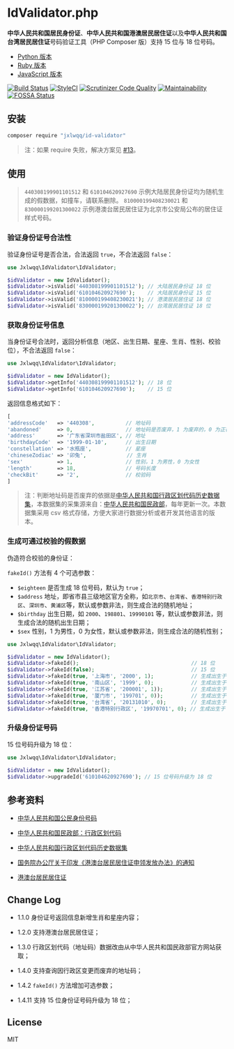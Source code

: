 # IdValidator.php

**中华人民共和国居民身份证**、**中华人民共和国港澳居民居住证**以及**中华人民共和国台湾居民居住证**号码验证工具（PHP Composer 版）支持 15 位与 18 位号码。

* [Python 版本](https://github.com/jxlwqq/id-validator.py)
* [Ruby 版本](https://github.com/renyijiu/id_validator)
* [JavaScript 版本](https://github.com/mc-zone/IDValidator)


[![Build Status](https://travis-ci.org/jxlwqq/id-validator.svg?branch=master)](https://travis-ci.org/jxlwqq/id-validator)
[![StyleCI](https://github.styleci.io/repos/147758862/shield?branch=master)](https://github.styleci.io/repos/147758862)
[![Scrutinizer Code Quality](https://scrutinizer-ci.com/g/jxlwqq/id-validator/badges/quality-score.png?b=master)](https://scrutinizer-ci.com/g/jxlwqq/id-validator/?branch=master)
[![Maintainability](https://api.codeclimate.com/v1/badges/98880a5cb713e2652450/maintainability)](https://codeclimate.com/github/jxlwqq/id-validator/maintainability)
[![FOSSA Status](https://app.fossa.io/api/projects/git%2Bgithub.com%2Fjxlwqq%2Fid-validator.svg?type=shield)](https://app.fossa.io/projects/git%2Bgithub.com%2Fjxlwqq%2Fid-validator?ref=badge_shield)

## 安装

```bash
composer require "jxlwqq/id-validator"
```

> 注：如果 require 失败，解决方案见 [#13](https://github.com/jxlwqq/id-validator/pull/13)。

## 使用

> `440308199901101512` 和 `610104620927690` 示例大陆居民身份证均为随机生成的假数据，如撞车，请联系删除。
> `810000199408230021` 和 `830000199201300022` 示例港澳台居民居住证为北京市公安局公布的居住证样式号码。

### 验证身份证号合法性

验证身份证号是否合法，合法返回 `true`，不合法返回 `false`：

```php
use Jxlwqq\IdValidator\IdValidator;

$idValidator = new IdValidator();
$idValidator->isValid('440308199901101512'); // 大陆居民身份证 18 位
$idValidator->isValid('610104620927690');    // 大陆居民身份证 15 位
$idValidator->isValid('810000199408230021'); // 港澳居民居住证 18 位
$idValidator->isValid('830000199201300022'); // 台湾居民居住证 18 位
```

### 获取身份证号信息

当身份证号合法时，返回分析信息（地区、出生日期、星座、生肖、性别、校验位），不合法返回 `false`：
```php
use Jxlwqq\IdValidator\IdValidator;

$idValidator = new IdValidator();
$idValidator->getInfo('440308199901101512'); // 18 位
$idValidator->getInfo('610104620927690');    // 15 位
```
返回信息格式如下：

```php
[
'addressCode'   => '440308',          // 地址码   
'abandoned'     => 0,                 // 地址码是否废弃，1 为废弃的，0 为正在使用的
'address'       => '广东省深圳市盐田区', // 地址
'birthdayCode'  => '1999-01-10',      // 出生日期
'constellation' => '水瓶座',           // 星座
'chineseZodiac' => '卯兔',             // 生肖
'sex'           => 1,                 // 性别，1 为男性，0 为女性
'length'        => 18,                // 号码长度
'checkBit'      => '2',               // 校验码
]
```

> 注：判断地址码是否废弃的依据是[中华人民共和国行政区划代码历史数据集](https://github.com/jxlwqq/address-code-of-china)，本数据集的采集源来自：[中华人民共和国民政部](http://www.mca.gov.cn/article/sj/xzqh//1980/)，每年更新一次。本数据集采用 csv 格式存储，方便大家进行数据分析或者开发其他语言的版本。

### 生成可通过校验的假数据
伪造符合校验的身份证：

`fakeId()` 方法有 4 个可选参数：
* `$eighteen` 是否生成 18 位号码，默认为 `true`；
* `$address` 地址，即省市县三级地区官方全称，如`北京市`、`台湾省`、`香港特别行政区`、`深圳市`、`黄浦区`等，默认或参数非法，则生成合法的随机地址；
* `$birthday` 出生日期，如 `2000`、`198801`、`19990101` 等，默认或参数非法，则生成合法的随机出生日期；
* `$sex` 性别，1 为男性，0 为女性，默认或参数非法，则生成合法的随机性别；

```php
use Jxlwqq\IdValidator\IdValidator;

$idValidator = new IdValidator();
$idValidator->fakeId();                                    // 18 位
$idValidator->fakeId(false);                               // 15 位
$idValidator->fakeId(true, '上海市', '2000', 1);            // 生成出生于 2000 年上海市的男性居民身份证
$idValidator->fakeId(true, '南山区', '1999', 0);            // 生成出生于 1999 年广东省深圳市南山区的女性居民身份证
$idValidator->fakeId(true, '江苏省', '200001', 1));         // 生成出生于 2000 年 1 月江苏省的男性居民身份证
$idValidator->fakeId(true, '厦门市', '199701', 0));         // 生成出生于 1997 年 1 月福建省厦门市的女性居民身份证
$idValidator->fakeId(true, '台湾省', '20131010', 0);        // 生成出生于 2013 年 10 月 10 日台湾省的女性居民居住证
$idValidator->fakeId(true, '香港特别行政区', '19970701', 0); // 生成出生于 1997 年 7 月 1 日香港特别行政区的女性居民居住证
```

### 升级身份证号码
15 位号码升级为 18 位：
```php
use Jxlwqq\IdValidator\IdValidator;

$idValidator = new IdValidator();
$idValidator->upgradeId('610104620927690'); // 15 位号码升级为 18 位
```

## 参考资料

* [中华人民共和国公民身份号码](https://zh.wikipedia.org/wiki/中华人民共和国公民身份号码)

* [中华人民共和国民政部：行政区划代码](http://www.mca.gov.cn/article/sj/xzqh/)

* [中华人民共和国行政区划代码历史数据集](https://github.com/jxlwqq/address-code-of-china)

* [国务院办公厅关于印发《港澳台居民居住证申领发放办法》的通知](http://www.gov.cn/zhengce/content/2018-08/19/content_5314865.htm)

* [港澳台居民居住证](https://zh.wikipedia.org/wiki/港澳台居民居住证)

## Change Log
* 1.1.0 身份证号返回信息新增生肖和星座内容；

* 1.2.0 支持港澳台居民居住证；

* 1.3.0 行政区划代码（地址码）数据改由从中华人民共和国民政部官方网站获取；

* 1.4.0 支持查询因行政区变更而废弃的地址码；

* 1.4.2 `fakeId()` 方法增加可选参数；

* 1.4.11 支持 15 位身份证号码升级为 18 位；

## License
MIT


